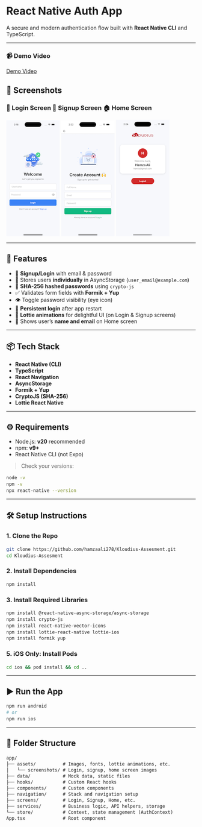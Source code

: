 # React Native Auth App

A secure and modern authentication flow built with **React Native CLI** and TypeScript.

---

### 📹 Demo Video

[Demo Video](https://drive.google.com/file/d/1bgXHAFH2LDUWtDsfqNxCOtFqhqcCb0Sg/view?usp=sharing)

## 📸 Screenshots

### 🔐 Login Screen 📝 Signup Screen 🏠 Home Screen

![Login Screen](app/assets/screenshots/login.png)
![Signup Screen](app/assets/screenshots/signup.png)
![Home Screen](app/assets/screenshots/home.png)

---

## 🚀 Features

- 🔐 **Signup/Login** with email & password
- 💾 Stores users **individually** in AsyncStorage (`user_email@example.com`)
- 🔑 **SHA-256 hashed passwords** using `crypto-js`
- ✅ Validates form fields with **Formik + Yup**
- 👁️ Toggle password visibility (eye icon)
- 🧠 **Persistent login** after app restart
- 🦄 **Lottie animations** for delightful UI (on Login & Signup screens)
- 👤 Shows user’s **name and email** on Home screen

---

## 📦 Tech Stack

- **React Native (CLI)**
- **TypeScript**
- **React Navigation**
- **AsyncStorage**
- **Formik + Yup**
- **CryptoJS (SHA-256)**
- **Lottie React Native**

---

## ⚙️ Requirements

- Node.js: **v20** recommended
- npm: **v9+**
- React Native CLI (not Expo)

> Check your versions:

```bash
node -v
npm -v
npx react-native --version
```

---

## 🛠 Setup Instructions

### 1. Clone the Repo

```bash
git clone https://github.com/hamzaali278/Kloudius-Assesment.git
cd Kloudius-Assesment
```

### 2. Install Dependencies

```bash
npm install
```

### 3. Install Required Libraries

```bash
npm install @react-native-async-storage/async-storage
npm install crypto-js
npm install react-native-vector-icons
npm install lottie-react-native lottie-ios
npm install formik yup
```

### 5. iOS Only: Install Pods

```bash
cd ios && pod install && cd ..
```

---

## ▶️ Run the App

```bash
npm run android
# or
npm run ios
```

---

## 📁 Folder Structure

```
app/
├── assets/          # Images, fonts, lottie animations, etc.
│   └── screenshots/ # Login, signup, home screen images
├── data/            # Mock data, static files
├── hooks/           # Custom React hooks
├── components/      # Custom components
├── navigation/      # Stack and navigation setup
├── screens/         # Login, Signup, Home, etc.
├── services/        # Business logic, API helpers, storage
└── store/           # Context, state management (AuthContext)
App.tsx              # Root component
```

